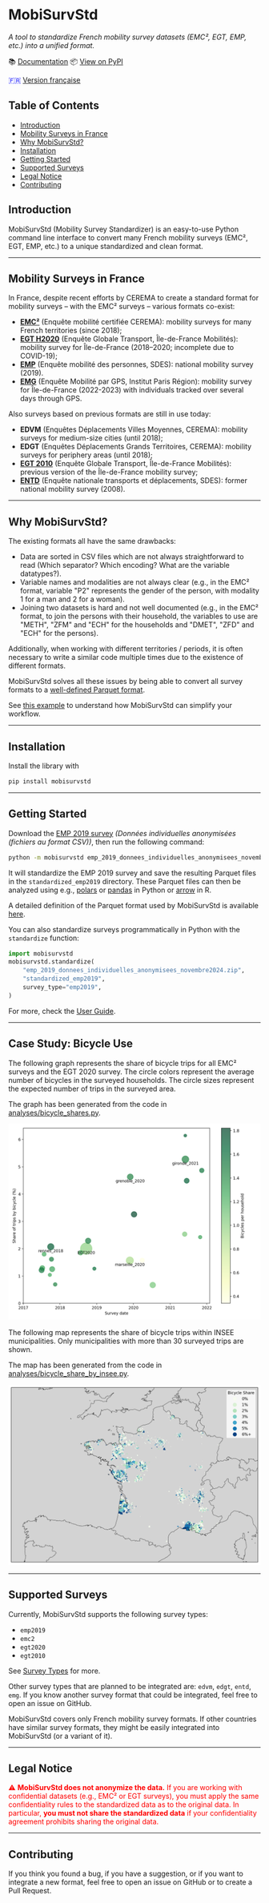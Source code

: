 # MobiSurvStd

*A tool to standardize French mobility survey datasets (EMC², EGT, EMP, etc.) into a unified format.*

📚 [Documentation](https://mobisurvstd.github.io/MobiSurvStd)
📦 [View on PyPI](https://pypi.org/project/mobisurvstd/)

<span style="color:blue">🇫🇷 [Version française](./README.fr.md)</span>

## Table of Contents
- [Introduction](#introduction)
- [Mobility Surveys in France](#mobility-surveys-in-france)
- [Why MobiSurvStd?](#why-mobisurvstd)
- [Installation](#installation)
- [Getting Started](#getting-started)
- [Supported Surveys](#supported-surveys)
- [Legal Notice](#legal-notice)
- [Contributing](#contributing)

## Introduction

MobiSurvStd (Mobility Survey Standardizer) is an easy-to-use Python command line interface to convert many French mobility surveys
(EMC², EGT, EMP, etc.) to a unique standardized and clean format.

---

## Mobility Surveys in France

In France, despite recent efforts by CEREMA to create a standard format for mobility surveys – with
the EMC² surveys – various formats co-exist:

- [**EMC²**](https://www.cerema.fr/fr/activites/mobilites/connaissance-modelisation-evaluation-mobilite/enquetes-mobilite-emc2)
  (Enquête mobilité certifiée CEREMA): mobility surveys for many French territories (since 2018);
- [**EGT H2020**](https://omnil.fr/actualites/les-resultats-de-la-derniere-enquete-globale-transport)
  (Enquête Globale Transport, Île-de-France Mobilités): mobility survey for Île-de-France (2018–2020;
  incomplete due to COVID-19);
- [**EMP**](https://www.statistiques.developpement-durable.gouv.fr/resultats-detailles-de-lenquete-mobilite-des-personnes-de-2019)
  (Enquête mobilité des personnes, SDES): national mobility survey (2019).
- [**EMG**](https://www.institutparisregion.fr/mobilite-et-transports/deplacements/enquete-regionale-sur-la-mobilite-des-franciliens/)
  (Enquête Mobilité par GPS, Institut Paris Région): mobility survey for Île-de-France (2022-2023)
  with individuals tracked over several days through GPS.

Also surveys based on previous formats are still in use today:

- **EDVM** (Enquêtes Déplacements Villes Moyennes, CEREMA): mobility surveys for medium-size cities
  (until 2018);
- **EDGT** (Enquêtes Déplacements Grands Territoires, CEREMA): mobility surveys for periphery areas
  (until 2018);
- [**EGT 2010**](https://omnil.fr/egt-2010) (Enquête Globale Transport, Île-de-France Mobilités):
  previous version of the Île-de-France mobility survey;
- [**ENTD**](https://www.statistiques.developpement-durable.gouv.fr/enquete-nationale-transports-et-deplacements-entd-2008)
  (Enquête nationale transports et déplacements, SDES): former national mobility survey (2008).

---

## Why MobiSurvStd?

The existing formats all have the same drawbacks:

- Data are sorted in CSV files which are not always straightforward to read (Which separator?
  Which encoding? What are the variable datatypes?).
- Variable names and modalities are not always clear (e.g., in the EMC² format, variable "P2"
  represents the gender of the person, with modality 1 for a man and 2 for a woman).
- Joining two datasets is hard and not well documented (e.g., in the EMC² format, to join the
  persons with their household, the variables to use are "METH", "ZFM" and "ECH" for the households
  and "DMET", "ZFD" and "ECH" for the persons).

Additionally, when working with different territories / periods, it is often necessary to write a
similar code multiple times due to the existence of different formats.

MobiSurvStd solves all these issues by being able to convert all survey formats to a [well-defined
Parquet format](https://mobisurvstd.github.io/MobiSurvStd/format/index.html).

See [this example](https://mobisurvstd.github.io/MobiSurvStd/problem-example.html) to understand how
MobiSurvStd can simplify your workflow.

---

## Installation

Install the library with

```bash
pip install mobisurvstd
```

---

## Getting Started

Download the
[EMP 2019 survey](https://www.statistiques.developpement-durable.gouv.fr/resultats-detailles-de-lenquete-mobilite-des-personnes-de-2019)
_(Données individuelles anonymisées (fichiers au format CSV))_, then run the following command:

```bash
python -m mobisurvstd emp_2019_donnees_individuelles_anonymisees_novembre2024.zip standardized_emp2019 --survey-type emp2019
```

It will standardize the EMP 2019 survey and save the resulting Parquet files in the
`standardized_emp2019` directory.
These Parquet files can then be analyzed using e.g., [polars](https://pola.rs/) or
[pandas](https://pandas.pydata.org) in Python or [arrow](https://arrow.apache.org/docs/r/) in R.

A detailed definition of the Parquet format used by MobiSurvStd is available
[here](https://mobisurvstd.github.io/MobiSurvStd/format/index.html).

You can also standardize surveys programmatically in Python with the `standardize` function:

```python
import mobisurvstd
mobisurvstd.standardize(
    "emp_2019_donnees_individuelles_anonymisees_novembre2024.zip",
    "standardized_emp2019",
    survey_type="emp2019",
)
```

For more, check the [User Guide](https://mobisurvstd.github.io/MobiSurvStd/howto.html).

---

## Case Study: Bicycle Use

The following graph represents the share of bicycle trips for all EMC² surveys and the EGT 2020
survey.
The circle colors represent the average number of bicycles in the surveyed households.
The circle sizes represent the expected number of trips in the surveyed area.

The graph has been generated from the code in [analyses/bicycle_shares.py]().

![](docs/src/images/bicycle_shares.png)

The following map represents the share of bicycle trips within INSEE municipalities.
Only municipalities with more than 30 surveyed trips are shown.

The map has been generated from the code in [analyses/bicycle_share_by_insee.py]().

![](docs/src/images/bicycle_shares_by_insee.png)

---

## Supported Surveys

Currently, MobiSurvStd supports the following survey types:

- `emp2019`
- `emc2`
- `egt2020`
- `egt2010`

See [Survey Types](https://mobisurvstd.github.io/MobiSurvStd/surveys.html) for more.

Other survey types that are planned to be integrated are: `edvm`, `edgt`, `entd`, `emg`.
If you know another survey format that could be integrated, feel free to open an issue on GitHub.

MobiSurvStd covers only French mobility survey formats.
If other countries have similar survey formats, they might be easily integrated into MobiSurvStd (or
a variant of it).

---

## Legal Notice

<span style="color:red">
⚠️ <strong>MobiSurvStd does not anonymize the data.</strong>
If you are working with confidential datasets (e.g., EMC² or EGT surveys), you must apply the same
confidentiality rules to the standardized data as to the original data.
In particular, <strong>you must not share the standardized data</strong> if your confidentiality
agreement prohibits sharing the original data.
</span>

---

## Contributing

If you think you found a bug, if you have a suggestion, or if you want to integrate a new format,
feel free to open an issue on GitHub or to create a Pull Request.
